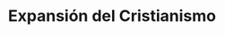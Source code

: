 ﻿---
title: "Expansión del Cristianismo"
permalink: periodes_155.html
layout: periode
dataInici: 365
dataFi: 744
sidebar: periodes
pares:
  - 218:
    title: "Alta Edad Media en Europa"
    dataInici: "(476)"
    dataFi: "(1000)"

fills:
jocsPrincipals:
jocsEscenaris:
jocsEpoca:
jocsEpocaEscenaris:
---
